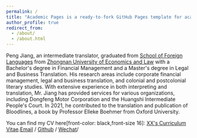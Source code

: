 ```yaml
---
permalink: /
title: "Academic Pages is a ready-to-fork GitHub Pages template for academic personal websites"
author_profile: true
redirect_from: 
  - /about/
  - /about.html
---
```


Peng Jiang, an intermediate translator, graduated from   [School of Foreign Languages](https://wgyxy.zuel.edu.cn/main.htm) from [Zhongnan University of Economics and Law](https://english.zuel.edu.cn/) with a Bachelor's degree in Financial Management and a Master's degree in Legal and Business Translation. His research areas include corporate financial management, legal and business translation, and colonial and postcolonial literary studies. With extensive experience in both interpreting and translation, Mr. Jiang has provided services for various organizations, including Dongfeng Motor Corporation and the Huangshi Intermediate People's Court. In 2021, he contributed to the translation and publication of Bloodlines, a book by Professor Elleke Boehmer from Oxford University.

You can find my CV here[front-color: black,front-size 16]: [XX's Curriculum Vitae](../assets/Curriculum_Vitae.pdf).[Email](Jiang1992.163.com) / [Github](https://jiangpeng-cv.github.io/edu/) / [Wechat](../images/wechat.jpg)/




